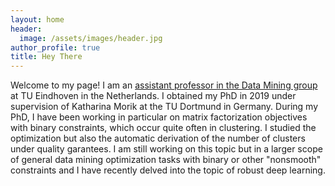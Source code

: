 ```yaml
---
layout: home
header:
  image: /assets/images/header.jpg
author_profile: true
title: Hey There
---
```

Welcome  to my page! I am an [assistant professor in the Data Mining group](https://research.tue.nl/en/persons/sibylle-hess) at TU Eindhoven in the Netherlands. I obtained my PhD in 2019 under supervision of Katharina Morik at the TU Dortmund in Germany.
During my PhD, I have been working in particular on matrix factorization objectives with binary constraints, which occur quite often in clustering. I studied the optimization but also the automatic derivation of the number of clusters under quality garantees. I am still working on this topic but in a larger scope of general data mining optimization tasks with binary or other "nonsmooth" constraints and I have recently delved into the topic of robust deep learning.
